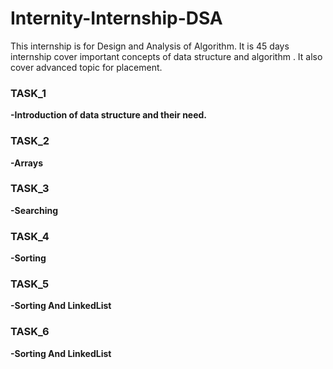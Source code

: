 # Internity-Internship-DSA
This internship is for Design and Analysis of Algorithm.  It is 45 days internship cover important concepts of data structure and algorithm .  It also cover advanced topic for placement. 

### TASK_1
**-Introduction of data structure and their need.**

### TASK_2
**-Arrays**  

### TASK_3
**-Searching**

### TASK_4
**-Sorting**  

### TASK_5
**-Sorting And LinkedList**

### TASK_6
**-Sorting And LinkedList**
